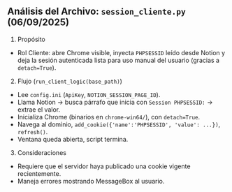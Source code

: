## Análisis del Archivo: `session_cliente.py` (06/09/2025)

1) Propósito

- Rol Cliente: abre Chrome visible, inyecta `PHPSESSID` leído desde Notion y deja la sesión autenticada lista para uso manual del usuario (gracias a `detach=True`).

2) Flujo (`run_client_logic(base_path)`)

- Lee `config.ini` (`ApiKey`, `NOTION_SESSION_PAGE_ID`).
- Llama Notion → busca párrafo que inicia con `Session PHPSESSID:` → extrae el valor.
- Inicializa Chrome (binarios en `chrome-win64/`), con `detach=True`.
- Navega al dominio, `add_cookie({'name':'PHPSESSID', 'value': ...})`, `refresh()`.
- Ventana queda abierta, script termina.

3) Consideraciones

- Requiere que el servidor haya publicado una cookie vigente recientemente.
- Maneja errores mostrando MessageBox al usuario.

